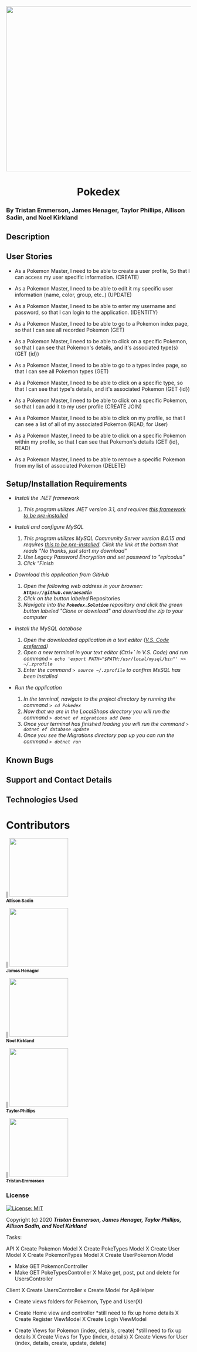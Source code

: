 <h1 align="center"> <img width="900" height="450" src="https://coding-assets.s3-us-west-2.amazonaws.com/hero_images/pokemon.jpg">


**<h1 align="center">Pokedex</h1>**
### By Tristan Emmerson, James Henager, Taylor Phillips, Allison Sadin, and Noel Kirkland

## Description

## User Stories

<!-- MVP: full crud functionality(GET for general users. POST, PUT, DESTROY for specific users), two classes (Pokemon and Type), seeded data for all 151 Pokemon, seeded data for all 13 Types, fully functional API, full ui, Identity authentication -->

<!-- Stretch goals: publish project, Silhouette guessing game, MyTeam creator, -->

* As a Pokemon Master, I need to be able to create a user profile, So that I can access my user specific information. (CREATE)

* As a Pokemon Master, I need to be able to edit it my specific user information (name, color, group, etc..) (UPDATE)

* As a Pokemon Master, I need to be able to enter my username and password, so that I can login to the application. (IDENTITY)

* As a Pokemon Master, I need to be able to go to a Pokemon index page, so that I can see all recorded Pokemon (GET)

* As a Pokemon Master, I need to be able to click on a specific Pokemon, so that I can see that Pokemon's details, and it's associated type(s) (GET {id})

* As a Pokemon Master, I need to be able to go to a types index page, so that I can see all Pokemon types (GET)

* As a Pokemon Master, I need to be able to click on a specific type, so that I can see that type's details, and it's associated Pokemon (GET {id})

* As a Pokemon Master, I need to be able to click on a specific Pokemon, so that I can add it to my user profile (CREATE JOIN)

* As a Pokemon Master, I need to be able to click on my profile, so that I can see a list of all of my associated Pokemon (READ, for User)

* As a Pokemon Master, I need to be able to click on a specific Pokemon within my profile, so that I can see that Pokemon's details (GET {id}, READ)

* As a Pokemon Master, I need to be able to remove a specific Pokemon from my list of associated Pokemon (DELETE)

## Setup/Installation Requirements

* _Install the .NET framework_
  1. _This program utilizes .NET version 3.1, and requires [this framework to be pre-installed](https://dotnet.microsoft.com/download/dotnet-core/3.1)_

* _Install and configure MySQL_
  1. _This program utilizes MySQL Community Server version 8.0.15 and requires [this to be pre-installed](https://dev.mysql.com/downloads/file/?id=484914). Click the link at the bottom that reads "No thanks, just start my download"_
  2. _Use Legacy Password Encryption and set password to "epicodus"_
  3. _Click "Finish_

* _Download this application from GitHub_
  1. _Open the following web address in your browser: **`https://github.com/aesadin`**_
  2. _Click on the button labeled_ Repositories
  3. _Navigate into the **`Pokedex.Solution`** repository and click the green button labeled "Clone or download" and download the zip to your computer_

* _Install the MySQL database_
  1. _Open the downloaded application in a text editor ([V.S. Code preferred](https://code.visualstudio.com/))_
  2. _Open a new terminal in your text editor (Ctrl+\` in V.S. Code) and run command `> echo 'export PATH="$PATH:/usr/local/mysql/bin"' >> ~/.zprofile`_
  3. _Enter the command `> source ~/.zprofile` to confirm MsSQL has been installed_

* _Run the application_
  1. _In the terminal, navigate to the project directory by running the command `> cd Pokedex`_
  2. _Now that we are in the LocalShops directory you will run the command `> dotnet ef migrations add Demo`_
  3. _Once your terminal has finished loading you will run the command `> dotnet ef database update`_
  4. _Once you see the Migrations directory pop up you can run the command `> dotnet run`_

## Known Bugs

## Support and Contact Details

## Technologies Used

# Contributors

| [<img src='https://coding-assets.s3-us-west-2.amazonaws.com/linked-in-images/allison-sadin.jpeg' width='160px;'/><br /><sub><b>Allison Sadin</b></sub>](https://www.linkedin.com/in/allison-sadin-pdx/)<br />

| [<img src='https://coding-assets.s3-us-west-2.amazonaws.com/linked-in-images/james-henager.jpeg' width='160px;'/><br /><sub><b>James Henager</b></sub>](https://www.linkedin.com/in/james-henager/)<br />

| [<img src='https://coding-assets.s3-us-west-2.amazonaws.com/linked-in-images/noel-kirkland.jpeg' width='160px;'/><br /><sub><b>Noel Kirkland</b></sub>](https://www.linkedin.com/in/noel-kirkland/)<br />

| [<img src='https://coding-assets.s3-us-west-2.amazonaws.com/linked-in-images/taylor-phillips.jpeg' width='160px;'/><br /><sub><b>Taylor Phillips</b></sub>](https://www.linkedin.com/in/taylorphillipsportland/)<br />

| [<img src='https://coding-assets.s3-us-west-2.amazonaws.com/linked-in-images/tristan-emmerson.jpeg' width='160px;'/><br /><sub><b>Tristan Emmerson</b></sub>](https://www.linkedin.com/in/tristan-emmerson/)<br />



### License
[![License: MIT](https://img.shields.io/badge/License-MIT-yellow.svg)](https://opensource.org/licenses/MIT)

Copyright (c) 2020 **_Tristan Emmerson, James Henager, Taylor Phillips, Allison Sadin, and Noel Kirkland_**



Tasks:

API
X Create Pokemon Model
X Create PokeTypes Model
X Create User Model
X Create PokemonTypes Model
X Create UserPokemon Model
- Make GET PokemonController
- Make GET PokeTypesController
X Make get, post, put and delete for UsersController

Client
X Create UsersController
x Create Model for ApiHelper
- Create views folders for Pokemon, Type and User(X)


- Create Home view and controller
    *still need to fix up home details
X Create Register ViewModel
X Create Login ViewModel
- Create Views for Pokemon (index, details, create)
    *still need to fix up details
X Create Views for Type (index, details)
X Create Views for User (index, details, create, update, delete)

